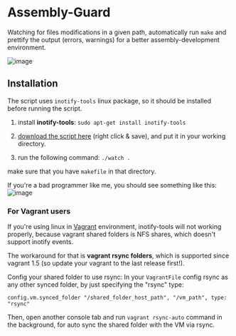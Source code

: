 # Assembly-Guard

Watching for files modifications in a given path, automatically run `make` and prettify the output (errors, warnings) for a better assembly-development environment.

![image](https://dl.dropboxusercontent.com/u/4041100/github/conmake.jpg)

## Installation
The script uses ``inotify-tools`` linux package, so it should be installed before running the script.

1. install **inotify-tools**:
```sudo apt-get install inotify-tools```

2. [download the script here](https://raw.githubusercontent.com/lidanh/AssemblyGuard/master/watch) (right click & save), and put it in your working directory.
3. run the following command: ``./watch .``

make sure that you have ``makefile`` in that directory.

If you're a bad programmer like me, you should see something like this:
![image](https://dl.dropboxusercontent.com/u/4041100/github/assemblyguard_output.jpg)


### For Vagrant users

If you're using linux in [Vagrant](http://www.vagrantup.com) environment, inotify-tools will not working properly, because vagrant shared folders is NFS shares, which doesn't support inotify events.

The workaround for that is **vagrant rsync folders**, which is supported since vagrant 1.5 (so update your vagrant to the last release first!).

Config your shared folder to use rsync: In your ``VagrantFile`` config rsync as any other synced folder, by just specifying the "rsync" type:

`config.vm.synced_folder "/shared_folder_host_path", "/vm_path", type: "rsync"`

Then, open another console tab and run ``vagrant rsync-auto`` command in the background, for auto sync the shared folder with the VM via rsync.
